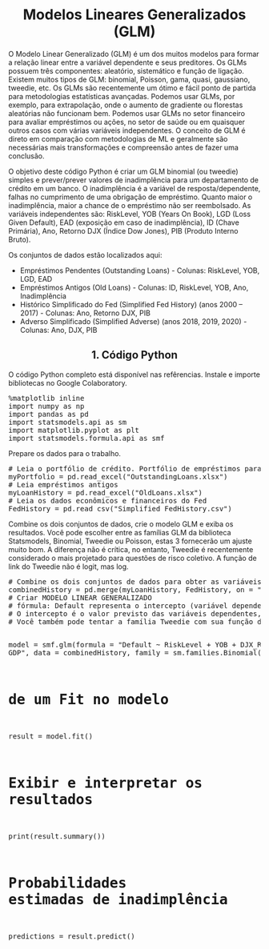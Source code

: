 <h1 align="center">Modelos Lineares Generalizados (GLM)</h1>
<p>O Modelo Linear Generalizado (GLM) é um dos muitos modelos para formar a relação linear entre a variável dependente e seus preditores. Os GLMs possuem três componentes: aleatório, sistemático e função de ligação. Existem muitos tipos de GLM: binomial, Poisson, gama, quasi, gaussiano, tweedie, etc. Os GLMs são recentemente um ótimo e fácil ponto de partida para metodologias estatísticas avançadas. Podemos usar GLMs, por exemplo, para extrapolação, onde o aumento de gradiente ou florestas aleatórias não funcionam bem. Podemos usar GLMs no setor financeiro para avaliar empréstimos ou ações, no setor de saúde ou em quaisquer outros casos com várias variáveis independentes. O conceito de GLM é direto em comparação com metodologias de ML e geralmente são necessárias mais transformações e compreensão antes de fazer uma conclusão.</p>
<p>O objetivo deste código Python é criar um GLM binomial (ou tweedie) simples e prever/prever valores de inadimplência para um departamento de crédito em um banco. O inadimplência é a variável de resposta/dependente, falhas no cumprimento de uma obrigação de empréstimo. Quanto maior o inadimplência, maior a chance de o empréstimo não ser reembolsado. As variáveis independentes são: RiskLevel, YOB (Years On Book), LGD (Loss Given Default), EAD (exposição em caso de inadimplência), ID (Chave Primária), Ano, Retorno DJX (Índice Dow Jones), PIB (Produto Interno Bruto).</p>
<p>Os conjuntos de dados estão localizados aqui:</p>
<ul>
  <li>Empréstimos Pendentes (Outstanding Loans) - Colunas: RiskLevel, YOB, LGD, EAD</li>
  <li>Empréstimos Antigos (Old Loans) - Colunas: ID, RiskLevel, YOB, Ano, Inadimplência</li>
  <li>Histórico Simplificado do Fed (Simplified Fed History) (anos 2000 – 2017) - Colunas: Ano, Retorno DJX, PIB</li>
  <li>Adverso Simplificado (Simplified Adverse) (anos 2018, 2019, 2020) - Colunas: Ano, DJX, PIB</li>
</ul>
<h2 align="center">1. Código Python</h2>
<p>O código Python completo está disponível nas refêrencias. Instale e importe bibliotecas no Google Colaboratory.</p>
<pre>
%matplotlib inline
import numpy as np
import pandas as pd
import statsmodels.api as sm
import matplotlib.pyplot as plt
import statsmodels.formula.api as smf
</pre>
<p>Prepare os dados para o trabalho.</p>
<pre>
# Leia o portfólio de crédito. Portfólio de empréstimos para teste
myPortfolio = pd.read_excel("OutstandingLoans.xlsx")
# Leia empréstimos antigos
myLoanHistory = pd.read_excel("OldLoans.xlsx")
# Leia os dados econômicos e financeiros do Fed
FedHistory = pd.read_csv("Simplified_FedHistory.csv")
</pre>
<p>Combine os dois conjuntos de dados, crie o modelo GLM e exiba os resultados. Você pode escolher entre as famílias GLM da biblioteca Statsmodels, Binomial, Tweedie ou Poisson, estas 3 fornecerão um ajuste muito bom. A diferença não é crítica, no entanto, Tweedie é recentemente considerado o mais projetado para questões de risco coletivo. A função de link do Tweedie não é logit, mas log.</p>
<pre>
# Combine os dois conjuntos de dados para obter as variáveis para os valores históricos em 1 quadro de dados
combinedHistory = pd.merge(myLoanHistory, FedHistory, on = "Year")
# Criar MODELO LINEAR GENERALIZADO
# fórmula: Default representa o intercepto (variável dependente)
# O intercepto é o valor previsto das variáveis dependentes, quando todas as variáveis independentes / Nível de risco, YOB, DJX, PIB / são 0.
# Você também pode tentar a família Tweedie com sua função de link neste caso

model = smf.glm(formula = "Default ~ RiskLevel + YOB + DJX_Return + GDP", data = combinedHistory, family = sm.families.Binomial())

# de um Fit no modelo
result = model.fit()
# Exibir e interpretar os resultados
print(result.summary())
# Probabilidades estimadas de inadimplência
predictions = result.predict()
</pre>
